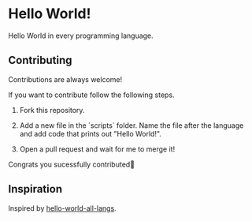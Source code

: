 # Hello World!

Hello World in every programming language.


## Contributing

Contributions are always welcome!

If you want to contribute follow the following steps.

1. Fork this repository.

2. Add a new file in the ´scripts´ folder. Name the file after the language and add code that prints out "Hello World!".

3. Open a pull request and wait for me to merge it!

Congrats you sucessfully contributed🥳


## Inspiration

Inspired by [hello-world-all-langs](https://github.com/calixtocarolina/hello-world-all-langs).

